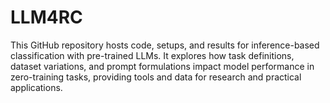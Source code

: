 # LLM4RC
This GitHub repository hosts code, setups, and results for inference-based classification with pre-trained LLMs. It explores how task definitions, dataset variations, and prompt formulations impact model performance in zero-training tasks, providing tools and data for research and practical applications.
